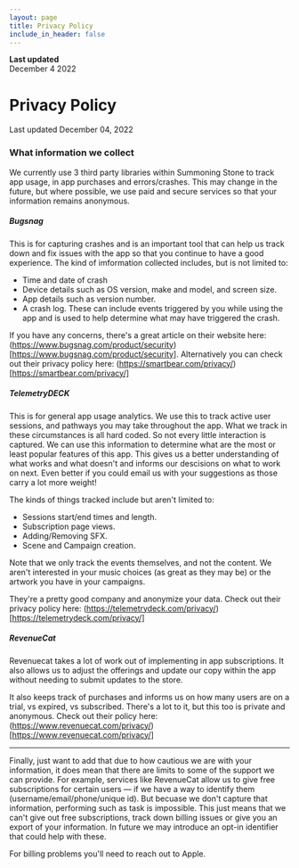 ```yaml
---
layout: page
title: Privacy Policy
include_in_header: false
---
```


**Last updated**  
December 4 2022

# Privacy Policy
Last updated December 04, 2022

### What information we collect
We currently use 3 third party libraries within Summoning Stone to track app usage, in app purchases and errors/crashes. This may change in the future, but where possible, we use paid and secure services so that your information remains anonymous.

##### Bugsnag

This is for capturing crashes and is an important tool that can help us track down and fix issues with the app so that you continue to have a good experience. The kind of imformation collected includes, but is not limited to:

- Time and date of crash
- Device details such as OS version, make and model, and screen size.
- App details such as version number.
- A crash log. These can include events triggered by you while using the app and is used to help determine what may have triggered the crash.

If you have any concerns, there's a great article on their website here: (https://www.bugsnag.com/product/security)[https://www.bugsnag.com/product/security]. Alternatively you can check out their privacy policy here: (https://smartbear.com/privacy/)[https://smartbear.com/privacy/]

##### TelemetryDECK

This is for general app usage analytics. We use this to track active user sessions, and pathways you may take throughout the app. What we track in these circumstances is all hard coded. So not every little interaction is captured. We can use this information to determine what are the most or least popular features of this app. This gives us a better understanding of what works and what doesn't and informs our descisions on what to work on next. Even better if you could email us with your suggestions as those carry a lot more weight!

The kinds of things tracked include but aren't limited to:

- Sessions start/end times and length.
- Subscription page views.
- Adding/Removing SFX. 
- Scene and Campaign creation.

Note that we only track the events themselves, and not the content. We aren't interested in your music choices (as great as they may be) or the artwork you have in your campaigns. 

They're a pretty good company and anonymize your data. Check out their privacy policy here: (https://telemetrydeck.com/privacy/)[https://telemetrydeck.com/privacy/]

##### RevenueCat
Revenuecat takes a lot of work out of implementing in app subscriptions. It also allows us to adjust the offerings and update our copy within the app without needing to submit updates to the store.

It also keeps track of purchases and informs us on how many users are on a trial, vs expired, vs subscribed. There's a lot to it, but this too is private and anonymous. Check out their policy here: (https://www.revenuecat.com/privacy/)[https://www.revenuecat.com/privacy/]


--------

Finally, just want to add that due to how cautious we are with your information, it does mean that there are limits to some of the support we can provide. For example, services like RevenueCat allow us to give free subscriptions for certain users — if we have a way to identify them (username/email/phone/unique id). But becuase we don't capture that information, performing such as task is impossible. This just means that we can't give out free subscriptions, track down billing issues or give you an export of your information. In future we may introduce an opt-in identifier that could help with these.

For billing problems you'll need to reach out to Apple. 

